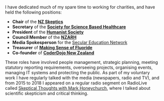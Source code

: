 I have dedicated much of my spare time to working for charities, and have held the following positions:

- **Chair** of the **[NZ Skeptics](http://skeptics.nz)**
- **Secretary** of the **[Society for Science Based Healthcare](http://sbh.nz)**
- **President** of the **[Humanist Society](http://humanist.nz/)**
- **Council Member** of the **[NZARH](http://rationalists.nz/)**
- **Media Spokesperson** for the [Secular Education Network](http://religioninschools.co.nz/)
- **Treasurer** of **[Making Sense of Fluoride](http://msof.nz/)**
- **Co-founder** of **[CoderDojo New Zealand](http://coderdojo.nz/)**

These roles have involved people management, strategic planning, meeting statutory reporting requirements, overseeing projects, organising events, managing IT systems and protecting the public. As part of my voluntary work I have regularly talked with the media (newspapers, radio and TV), and from 2015 to 2018 I appeared on a regular radio segment on RadioLive called [Skeptical Thoughts with Mark Honeychurch](https://www.radiolive.co.nz/home/shows/weekend-variety-wireless-with-graeme-hill/skeptical-thoughts.html), where I talked about scientific skepticism and critical thinking.
